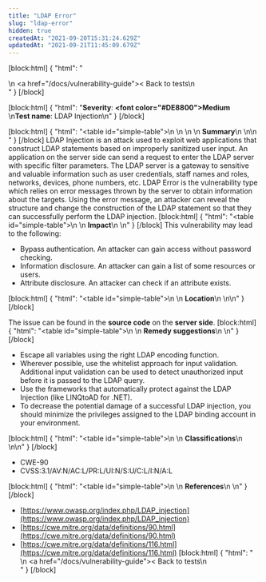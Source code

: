 ```yaml
---
title: "LDAP Error"
slug: "ldap-error"
hidden: true
createdAt: "2021-09-20T15:31:24.629Z"
updatedAt: "2021-09-21T11:45:09.679Z"
---
```

[block:html]
{
  "html": "<div>\n  <a href=\"/docs/vulnerability-guide\">< Back to tests</a>\n</div>"
}
[/block]

[block:html]
{
  "html": "<b>Severity</b>: <b><font color=\"#DE8800\">Medium</font></b><br>\n<b>Test name</b>: LDAP Injection\n"
}
[/block]

[block:html]
{
  "html": "<table id=\"simple-table\">\n   <style>\n #simple-table {\n    border-collapse: separate;\n    width: 100%;\n    display: block;\n    display: table;\n  }\n#simple-table th {\n    padding: 1.5%;\n    text-align: left;\n    vertical-align: text-top;\n    background-color: #B2D6DA;\n  </style>\n  <body>\n    <tr>\n        <th><strong>Summary</strong></th>\n    </tr>\n</table>\n  </body>"
}
[/block]
LDAP Injection is an attack used to exploit web applications that construct LDAP statements based on improperly sanitized user input. 
An application on the server side can send a request to enter the LDAP server with specific filter parameters. The  LDAP server is a gateway to sensitive and valuable information such as user credentials, staff names and roles, networks, devices, phone numbers, etc. 
LDAP Error is the vulnerability type which relies on error messages thrown by the server to obtain information about the targets. Using the error message, an attacker can reveal the structure and change the construction of the LDAP statement so that they can successfully perform the LDAP injection.
[block:html]
{
  "html": "<table id=\"simple-table\">\n    <tr>\n        <th><strong>Impact</strong></th>\n    </tr>\n</table>"
}
[/block]
This vulnerability may lead to the following:
* Bypass authentication. An attacker can gain access without password checking.
* Information disclosure. An attacker can gain a list of some resources or users.
* Attribute disclosure. An attacker can check if an attribute exists.

[block:html]
{
  "html": "<table id=\"simple-table\">\n    <tr>\n        <th><strong>Location</strong></th>\n    </tr>\n</table>\n"
}
[/block]

The issue can be found in the **source code** on the **server side**.
[block:html]
{
  "html": "<table id=\"simple-table\">\n    <tr>\n        <th><strong>Remedy suggestions</strong></th>\n    </tr>\n</table>"
}
[/block]
* Escape all variables using the right LDAP encoding function.
* Wherever possible, use the whitelist approach for input validation. Additional input validation can be used to detect unauthorized input before it is passed to the LDAP query.
* Use the frameworks that automatically protect against the LDAP Injection (like LINQtoAD for .NET).
* To decrease the potential damage of a successful LDAP injection, you should minimize the privileges assigned to the LDAP binding account in your environment.

[block:html]
{
  "html": "<table id=\"simple-table\">\n    <tr>\n        <th><strong>Classifications</strong></th>\n    </tr>\n</table>\n"
}
[/block]
* CWE-90
* CVSS:3.1/AV:N/AC:L/PR:L/UI:N/S:U/C:L/I:N/A:L

[block:html]
{
  "html": "<table id=\"simple-table\">\n    <tr>\n        <th><strong>References</strong></th>\n    </tr>\n</table>"
}
[/block]
* [https://www.owasp.org/index.php/LDAP_injection](https://www.owasp.org/index.php/LDAP_injection)
* [https://cwe.mitre.org/data/definitions/90.html](https://cwe.mitre.org/data/definitions/90.html)
* [https://cwe.mitre.org/data/definitions/116.html](https://cwe.mitre.org/data/definitions/116.html)
[block:html]
{
  "html": "<div>\n  <a href=\"/docs/vulnerability-guide\">< Back to tests</a>\n</div>"
}
[/block]